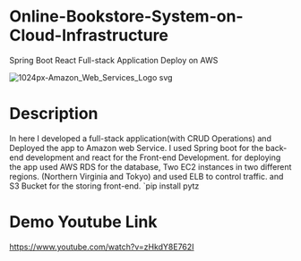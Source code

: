 # Online-Bookstore-System-on-Cloud-Infrastructure
Spring Boot React Full-stack Application Deploy on AWS

![1024px-Amazon_Web_Services_Logo svg](https://user-images.githubusercontent.com/80127637/211138775-61dcfae0-4763-4d44-bdfd-2faa8022ae8d.png)

# Description
In here I developed a full-stack application(with CRUD Operations) and Deployed the app to Amazon web Service. I used Spring boot for the back-end development and react for the Front-end Development. for deploying the app used AWS RDS for the database, Two EC2 instances in two different regions. (Northern Virginia and Tokyo) and used ELB to control traffic. and S3 Bucket for the storing front-end. `pip install pytz 

# Demo Youtube Link
https://www.youtube.com/watch?v=zHkdY8E762I
